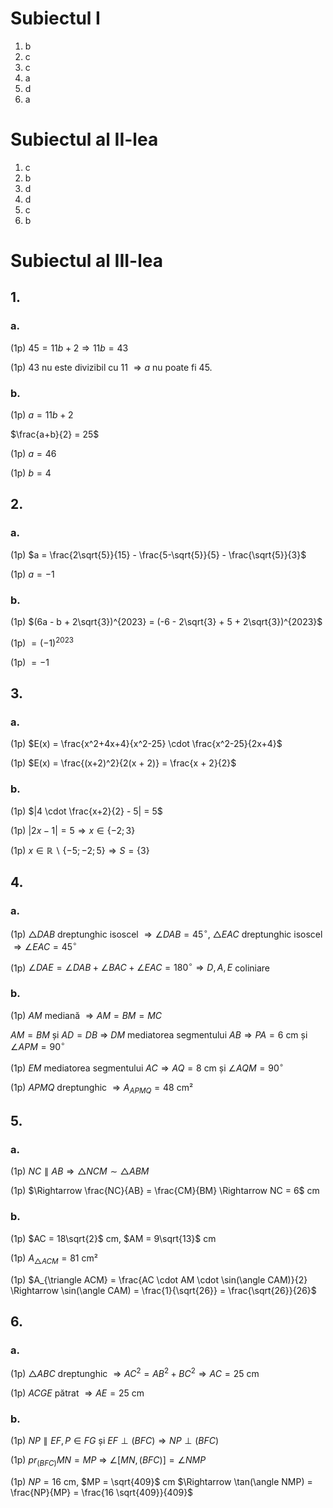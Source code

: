# Subiectul I

1. b
2. c
3. c
4. a
5. d
6. a

# Subiectul al II-lea

1. c
2. b
3. d
4. d
5. c
6. b

# Subiectul al III-lea

## 1.

### a.

(1p) $45 = 11b + 2 \Rightarrow 11b = 43$

(1p) $43$ nu este divizibil cu $11$ $\Rightarrow a$ nu poate fi $45$.

### b.

(1p) $a = 11b + 2$

$\frac{a+b}{2} = 25$

(1p) $a=46$

(1p) $b=4$

## 2.

### a.

(1p) $a = \frac{2\sqrt{5}}{15} - \frac{5-\sqrt{5}}{5} - \frac{\sqrt{5}}{3}$

(1p) $a = -1$

### b.

(1p) $(6a - b + 2\sqrt{3})^{2023} = (-6 - 2\sqrt{3} + 5 + 2\sqrt{3})^{2023}$

(1p) $= (-1)^{2023}$

(1p) $= -1$

## 3.

### a.

(1p) $E(x) = \frac{x^2+4x+4}{x^2-25} \cdot \frac{x^2-25}{2x+4}$

(1p) $E(x) = \frac{(x+2)^2}{2(x + 2)} = \frac{x + 2}{2}$

### b.

(1p) $|4 \cdot \frac{x+2}{2} - 5| = 5$

(1p) $|2x - 1| = 5 \Rightarrow x \in \{-2; 3\}$

(1p) $x \in \mathbb{R} \backslash \{-5; -2; 5\} \Rightarrow S = \{3\}$

## 4.

### a.

(1p) $\triangle DAB$ dreptunghic isoscel $\Rightarrow \angle DAB = 45^\circ$, $\triangle EAC$ dreptunghic isoscel $\Rightarrow \angle EAC = 45^\circ$

(1p) $\angle DAE = \angle DAB + \angle BAC + \angle EAC = 180^\circ \Rightarrow D, A, E$ coliniare

### b.

(1p) $AM$ mediană $\Rightarrow AM = BM = MC$

$AM = BM$ și $AD = DB$ $\Rightarrow$ $DM$ mediatorea segmentului $AB \Rightarrow PA = 6$ cm și $\angle APM = 90^\circ$

(1p) $EM$ mediatorea segmentului $AC \Rightarrow AQ = 8$ cm și $\angle AQM = 90^\circ$

(1p) $APMQ$ dreptunghic $\Rightarrow A_{APMQ} = 48$ cm²

## 5.

### a.

(1p) $NC \parallel AB \Rightarrow \triangle NCM \sim \triangle ABM$

(1p) $\Rightarrow \frac{NC}{AB} = \frac{CM}{BM} \Rightarrow NC = 6$ cm

### b.

(1p) $AC = 18\sqrt{2}$ cm, $AM = 9\sqrt{13}$ cm

(1p) $A_{\triangle ACM} = 81$ cm²

(1p) $A_{\triangle ACM} = \frac{AC \cdot AM \cdot \sin(\angle CAM)}{2} \Rightarrow \sin(\angle CAM) = \frac{1}{\sqrt{26}} = \frac{\sqrt{26}}{26}$

## 6.

### a.

(1p) $\triangle ABC$ dreptunghic $\Rightarrow AC^2 = AB^2 + BC^2 \Rightarrow AC = 25$ cm

(1p) $ACGE$ pătrat $\Rightarrow AE = 25$ cm

### b.

(1p) $NP \parallel EF, P \in FG$ și $EF \perp (BFC) \Rightarrow NP \perp (BFC)$

(1p) $pr_{(BFC)}MN = MP$ $\Rightarrow$ $\angle [MN, (BFC)]= \angle NMP$

(1p) $NP = 16$ cm, $MP = \sqrt{409}$ cm $\Rightarrow \tan(\angle NMP) = \frac{NP}{MP} = \frac{16 \sqrt{409}}{409}$
